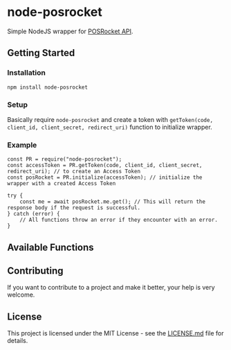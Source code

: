 # node-posrocket

Simple NodeJS wrapper for [POSRocket API](http://launchpad.rocketinfra.com/v0.4.0/docs).

## Getting Started

### Installation

`npm install node-posrocket`

### Setup

Basically require `node-posrocket` and create a token with `getToken(code, client_id, client_secret, redirect_uri)` function to initialize wrapper.

### Example

```
const PR = require("node-posrocket");
const accessToken = PR.getToken(code, client_id, client_secret, redirect_uri); // to create an Access Token
const posRocket = PR.initialize(accessToken); // initialize the wrapper with a created Access Token

try {
    const me = await posRocket.me.get(); // This will return the response body if the request is successful.
} catch (error) {
    // All functions throw an error if they encounter with an error.
}

```

## Available Functions

## Contributing

If you want to contribute to a project and make it better, your help is very welcome.

## License

This project is licensed under the MIT License - see the [LICENSE.md](LICENSE.md) file for details.

[npm-image]: https://img.shields.io/npm/v/node-posrocket.svg?style=flat
[npm-url]: https://www.npmjs.com/package/node-posrocket

